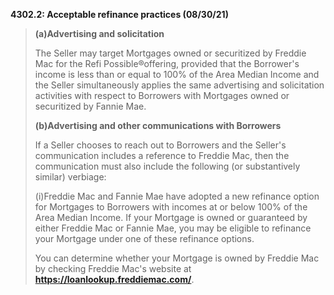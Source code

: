 **4302.2: Acceptable refinance practices (08/30/21)**
>
> **(a)Advertising and solicitation**
>
> The Seller may target Mortgages owned or securitized by Freddie Mac
> for the Refi Possible®offering, provided that the Borrower's income is
> less than or equal to 100% of the Area Median Income and the Seller
> simultaneously applies the same advertising and solicitation
> activities with respect to Borrowers with Mortgages owned or
> securitized by Fannie Mae.
>
> **(b)Advertising and other communications with Borrowers**
>
> If a Seller chooses to reach out to Borrowers and the Seller's
> communication includes a reference to Freddie Mac, then the
> communication must also include the following (or substantively
> similar) verbiage:
>
> (i)Freddie Mac and Fannie Mae have adopted a new refinance option for
> Mortgages to Borrowers with incomes at or below 100% of the Area
> Median Income. If your Mortgage is owned or guaranteed by either
> Freddie Mac or Fannie Mae, you may be eligible to refinance your
> Mortgage under one of these refinance options.
>
> You can determine whether your Mortgage is owned by Freddie Mac by
> checking Freddie Mac's website at
> **https://loanlookup.freddiemac.com/**.
>
>
